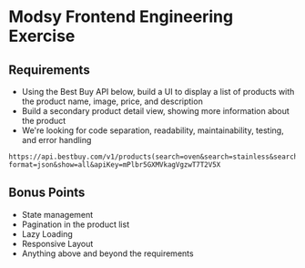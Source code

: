# Modsy Frontend Engineering Exercise

## Requirements
- Using the Best Buy API below, build a UI to display a list of products with the product name, image, price, and description
- Build a secondary product detail view, showing more information about the product
- We're looking for code separation, readability, maintainability, testing, and error handling

```
https://api.bestbuy.com/v1/products(search=oven&search=stainless&search=steel)?format=json&show=all&apiKey=mPlbr5GXMVkagVgzwT7T2V5X
```

## Bonus Points
- State management
- Pagination in the product list
- Lazy Loading
- Responsive Layout
- Anything above and beyond the requirements
